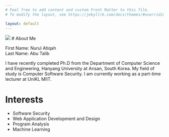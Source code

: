 ```yaml
---
# Feel free to add content and custom Front Matter to this file.
# To modify the layout, see https://jekyllrb.com/docs/themes/#overriding-theme-defaults

layout: default
---
```


<img src="https://mega.nz/file/R4A33DCD#iDFeGpAiOsYtbBhPv3oQm238cCb1H5rQKSNTfwH7UeU">
# About Me

First Name: Nurul Atiqah<br />
Last Name: Abu Talib<br />

I have recently completed Ph.D from the Department of Computer Science and Engineering, Hanyang University at Ansan, South Korea. My field of study is Computer Software Security. I am currently working as a part-time lecturer at UniKL MIIT. 


# Interests
- Software Security
- Web Application Development and Design
- Program Analysis
- Machine Learning

<!-- - Part-time lecturer, Universiti Kuala Lumpur - Malaysian Institute of Information Technology (UniKL MIIT) -->
